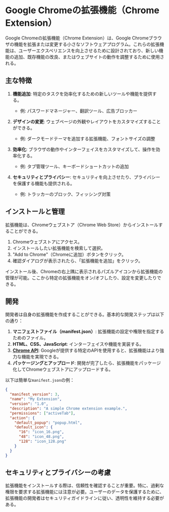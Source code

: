 # Google Chromeの拡張機能（Chrome Extension）

Google Chromeの拡張機能（Chrome Extension）は、Google Chromeブラウザの機能を拡張または変更する小さなソフトウェアプログラム。これらの拡張機能は、ユーザーエクスペリエンスを向上させるために設計されており、新しい機能の追加、既存機能の改良、またはウェブサイトの動作を調整するために使用される。

## 主な特徴

1. **機能追加**: 特定のタスクを効率化するための新しいツールや機能を提供する。
   - 例: パスワードマネージャー、翻訳ツール、広告ブロッカー

2. **デザインの変更**: ウェブページの外観やレイアウトをカスタマイズすることができる。
   - 例: ダークモードテーマを追加する拡張機能、フォントサイズの調整

3. **効率化**: ブラウザの動作やインターフェイスをカスタマイズして、操作を効率化する。
   - 例: タブ管理ツール、キーボードショートカットの追加

4. **セキュリティとプライバシー**: セキュリティを向上させたり、プライバシーを保護する機能も提供される。
   - 例: トラッカーのブロック、フィッシング対策

## インストールと管理

拡張機能は、Chromeウェブストア（Chrome Web Store）からインストールすることができる。

1. Chromeウェブストアにアクセス。
2. インストールしたい拡張機能を検索して選択。
3. "Add to Chrome"（Chromeに追加）ボタンをクリック。
4. 確認ダイアログが表示されたら、「拡張機能を追加」をクリック。

インストール後、Chromeの右上隅に表示されるパズルアイコンから拡張機能の管理が可能。ここから特定の拡張機能をオン/オフしたり、設定を変更したりできる。

## 開発

開発者は自身の拡張機能を作成することができる。基本的な開発ステップは以下の通り：

1. **マニフェストファイル（manifest.json）**: 拡張機能の設定や権限を指定するためのファイル。
2. **HTML、CSS、JavaScript**: インターフェイスや機能を実装する。
3. **[Chrome API](https://developer.chrome.com/docs/extensions/reference/api?hl=ja)**: Googleが提供する特定のAPIを使用すると、拡張機能はより強力な機能を実現できる。
4. **パッケージングとアップロード**: 開発が完了したら、拡張機能をパッケージ化してChromeウェブストアにアップロードする。

以下は簡単な`manifest.json`の例：

```json
{
  "manifest_version": 3,
  "name": "My Extension",
  "version": "1.0",
  "description": "A simple Chrome extension example.",
  "permissions": ["activeTab"],
  "action": {
    "default_popup": "popup.html",
    "default_icon": {
      "16": "icon_16.png",
      "48": "icon_48.png",
      "128": "icon_128.png"
    }
  }
}
```

## セキュリティとプライバシーの考慮

拡張機能をインストールする際は、信頼性を確認することが重要。特に、過剰な権限を要求する拡張機能には注意が必要。ユーザーのデータを保護するために、拡張機能の開発者はセキュリティガイドラインに従い、透明性を維持する必要がある。
